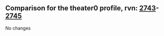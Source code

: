 ## Comparison for the theater0 profile, rvn: [2743](https://github.com/PRO100KatYT/FortniteProfileRevisions/tree/main/profiles/theater0/2743%20theater0.json)-[2745](https://github.com/PRO100KatYT/FortniteProfileRevisions/tree/main/profiles/theater0/2745%20theater0.json)

No changes
